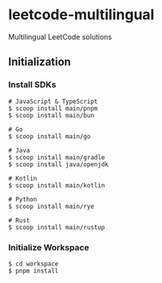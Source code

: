 # leetcode-multilingual

Multilingual LeetCode solutions

## Initialization

### Install SDKs

```shell
# JavaScript & TypeScript
$ scoop install main/pnpm
$ scoop install main/bun

# Go
$ scoop install main/go

# Java
$ scoop install main/gradle
$ scoop install java/openjdk

# Kotlin
$ scoop install main/kotlin

# Python
$ scoop install main/rye

# Rust
$ scoop install main/rustup
```

### Initialize Workspace

```shell
$ cd workspace
$ pnpm install
```
